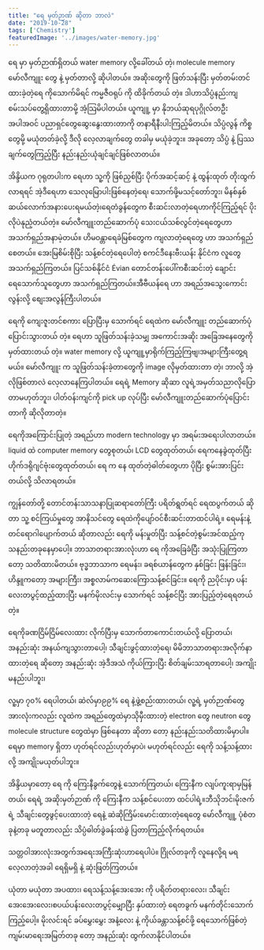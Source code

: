 ```yaml
---
title: "ရေ မှတ်ဉာဏ် ဆိုတာ ဘာလဲ"
date: "2019-10-28"
tags: ['Chemistry']
featuredImage: '../images/water-memory.jpg'
---
```

ရေ မှာ မှတ်ဉာဏ်ရှိတယ် water memory လို့ခေါ်တယ် တဲ့၊ molecule memory မော်လီကျူး တွေ နဲ့ မှတ်တာလို့ ဆိုပါတယ်။ အဆိုးတွေကို ဖြတ်သန်းပြီး မှတ်တမ်းတင်ထားခဲ့တဲ့ရေ ကိုသောက်မိရင် ကမ္မဇီဝရုပ် ကို ထိခိုက်တယ် တဲ့။ ဒါဟာသိပ္ပံနည်းကျ စမ်းသပ်တွေ့ရှိထားတာမို့ အံ့သြမိပါတယ်။ ယူကျူ့ မှာ နိုဘယ်ဆုရပုဂ္ဂိုလ်တဦးအပါအဝင် ပညာရှင်တွေဆွေးနွေးထားတာကို တနာရီနီးပါးကြည့်မိတယ်။ သိပ္ပံလွန် ကိစ္စတွေမို့ မယုံတတ်ခဲ့လို့ ဒီလို လေ့လာချက်တွေ တခါမှ မယုံခဲ့ဘူး။ အခုတော့ သိပ္ပံ နဲ့ ပြဿချက်တွေကြည့်ပြီး နည်းနည်းယုံချင်ချင်ဖြစ်လာတယ်။

အိန္ဒိယက ဂုရုတပါးက ရေဟာ သူ့ကို ဖြစ်ညှစ်ပြီး ပိုက်အဆင့်ဆင့် နဲ့ ထွန်းထုတ် တိုးထွက်လာရရင် အဲ့ဒီရေဟာ သေလုမြောပါးဖြစ်နေတဲ့ရေ၊ သောက်ဖို့မသင့်တော်ဘူး၊ မိနစ်နှစ်ဆယ်လောက်အနားပေးရမယ်တဲ့၊ရေတံခွန်တွေက စီးဆင်းလာတဲ့ရေဟာကိုင်ကြည့်ရင် ပိုးလိုပဲနုညံ့တယ်တဲ့။ မော်လီကျူးတည်ဆောက်ပုံ သေးငယ်သစ်လွင်တဲ့ရေတွေဟာ အသက်ရှည်အနာမဲ့တယ်။ ဟိမဝန္တာရေခဲမြစ်တွေက ကျလာတဲ့ရေတွေ ဟာ အသက်ရှည်စေတယ်။ အေးမြစိမ်းစိုပြီး သန့်စင်တဲ့ရေပေါတဲ့ စကင်ဒီနေးဗီးယန်း နိုင်ငံက လူတွေအသက်ရှည်ကြတယ်။ ပြင်သစ်နိုင်ငံ Évian တောင်တန်းပေါ်ကစီးဆင်းတဲ့ ချောင်းရေသောက်သူတွေဟာ အသက်ရှည်ကြတယ်။အီဗီယန်ရေ ဟာ အရည်အသွေးကောင်းလွန်းလို့ စျေးအလွန်ကြီးပါတယ်။

ရေကို ကျေးဇူးတင်စကား ပြောပြီးမှ သောက်ရင် ရေထဲက မော်လီကျူး တည်ဆောက်ပုံပြောင်းသွားတယ် တဲ့။ ရေဟာ သူဖြတ်သန်းခဲ့သမျှ အကောင်းအဆိုး အခြေအနေတွေကို မှတ်ထားတယ် တဲ့။ water memory လို့ ယူကျူ့မှာရိုက်ကြည့်ကြဗျ၊အများကြီးတွေ့ရမယ်။
မော်လီကျူး က သူဖြတ်သန်းခဲ့တာတွေကို image လိုမှတ်ထားတာ တဲ့၊ ဘာလို့ အဲ့လိုဖြစ်တာလဲ လေ့လာနေကြပါတယ်။ ရေရဲ့ Memory ဆိုဆာ လူရဲ့အမှတ်သညာလိုပြောတာမဟုတ်ဘူး၊ ပါတ်ဝန်းကျင်ကို pick up လုပ်ပြီး မော်လီကျူးတည်ဆောက်ပုံပြောင်းတာကို ဆိုလိုတာတဲ့။

ရေကိုအကြောင်းပြုတဲ့ အရည်ဟာ modern technology မှာ အရမ်းအရေးပါလာတယ်။ liquid ထဲ computer memory တွေစုတယ်၊ LCD တွေထုတ်တယ်၊ ရေကနေခွဲထုတ်ပြီး ဟိုက်ဒရိုဂျင်ဗုံးတွေထုတ်တယ်၊ ရေ က နေ ထုတ်တဲ့ဓါတ်တွေဟာ ပိုပြီး စွမ်းအားပြင်းတယ်လို့ သိလာရတယ်။

ကျွန်တော်တို့ တောင်တန်းသာသနာပြုဆရာတော်ကြီး ပရိတ်ရွတ်ရင် ရေထပွက်တယ် ဆိုတာ သူ့ စင်ကြယ်မှုတွေ အာနိသင်တွေ ရေထဲကိုပျော်ဝင်စီးဆင်းတာထင်ပါရဲ့။ ရေမန်းနဲ့တင်ရောဂါပျောက်တယ် ဆိုတာလည်း ရေကို မန်းမှုတ်ပြီး သန့်စင်တဲ့စွမ်းအင်ထည့်ကုသနည်းတခုနေမှာပေါ့။ ဘာသာတရားအားလုံးဟာ ရေ ကိုအခြေခံပြီး အသုံးပြုကြတာတော့ သတိထားမိတယ်။ ဗုဒ္ဓဘာသာက ရေမန်း၊ ခရစ်ယာန်တွေက နှစ်ခြင်း ဖြန်းခြင်း၊ ဟိန္ဒူကတော့ အများကြီး၊ အစ္စလာမ်ကဆေးကြောသန့်စင်ခြင်း။ ရေကို ညပိုင်းမှာ ပန်းလေးတပွင့်ထည့်ထားပြီး မနက်မိုးလင်းမှ သောက်ရင် သန့်စင်ပြီး အားပြည့်တဲ့ရေရတယ်တဲ့။

ရေကိုခဏငြိမ်ငြိမ်လေးထား လိုက်ပြီးမှ သောက်တာကောင်းတယ်လို့ ပြောတယ်၊ အနည်းဆုံး အနယ်ကျသွားတာပေါ့၊ သီချင်းဖွင့်ထားတဲ့ရေ၊ မိမိဘာသာတရားအလိုက်နာထားတဲ့ရေ ဆိုတော့ အနည်းဆုံး အဲ့ဒီအသံ ကိုယ်ကြားပြီး စိတ်ချမ်းသာရတာပေါ့၊ အကျိုးမနည်းပါဘူး၊

လူ့မှာ ၇၀% ရေပါတယ်၊ ဆဲလ်မှာ၉၉% ရေ နဲ့ဖွဲ့စည်းထားတယ်၊ လူ့ရဲ့ မှတ်ဉာဏ်တွေအားလုံးကလည်း လူထဲက အရည်တွေထဲမှာသိုမှီးထားတဲ့ electron တွေ neutron တွေ molecule structure တွေထဲမှာ ဖြစ်နေတာ ဆိုတာ တော့ နည်းနည်းသတိထားမိမှာပါ။ ရေမှာ memory ရှိတာ ဟုတ်ရင်လည်းဟုတ်မှာပဲ၊ မဟုတ်ရင်လည်း ရေကို သန့်သန့်ထားလို့ အကျိုးမယုတ်ပါဘူး။

အိန္ဒိယမှာတော့ ရေ ကို ကြေးနီခွက်တွေနဲ့ သောက်ကြတယ်၊ ကြေးနီက လျပ်ကူးရာမှမြန်တယ်၊ ရေရဲ့ အဆိုးမှတ်ဉာဏ် ကို ကြေးနီက သန့်စင်ပေးတာ ထင်ပါရဲ့။ဘီသိုဘင်၊မိုးဇက်ရဲ့ သီချင်းတွေဖွင့်ပေးထားတဲ့ ရေနဲ့ ဆဲဆိုကြိမ်းမောင်းထားတဲ့ရေတွေ မော်လီကျူ့ ပုံစံတခုနဲ့တခု မတူတာလည်း သိပ္ပံဓါတ်ခွဲခန်းထဲခွဲ ပြတာကြည့်လိုက်ရတယ်။

သတ္တဝါအားလုံးအတွက်အရေးအကြီးဆုံးဟာရေပါပဲ။ ဂြိုလ်တခုကို လူနေလို့ရ မရ လေ့လာတဲ့အခါ ရေရှိမရှိ နဲ့ ဆုံးဖြတ်ကြတယ်။

ယုံတာ မယုံတာ အပထား၊ ရေသန့်သန့်အေးအေး ကို ပရိတ်တရားလေး၊ သီချင်းအေးအေးလေး၊စပယ်ပန်းလေးတပွင့်မျှောပြီး နှပ်ထားတဲ့ ရေတခွက် မနက်တိုင်းသောက်ကြည့်ပေါ့။ မိုးလင်းရင် ခပ်မွှေးမွှေး အနံ့လေး နဲ့ ကိုယ်ခန္တာသန့်စင်ဖို့ ရေသောက်ဖြစ်တဲ့ ကျမ်းမာရေးအမြတ်တခု တော့ အနည်းဆုံး ထွက်လာနိုင်ပါတယ်။